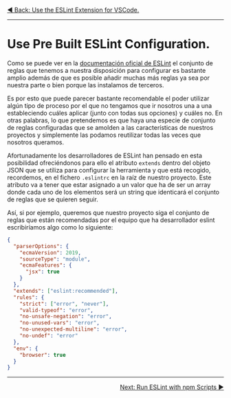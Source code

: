 <p align="left">
 <a href="02_03.md">◀ Back: Use the ESLint Extension for VSCode.</a>
</p>

---

# Use Pre Built ESLint Configuration.

Como se puede ver en la [documentación oficial de ESLint](https://eslint.org/docs/rules/) el conjunto de reglas que tenemos a nuestra disposición para configurar es bastante amplio además de que es posible añadir muchas más reglas ya sea por nuestra parte o bien porque las instalamos de terceros.

Es por esto que puede parecer bastante recomendable el poder utilizar algún tipo de proceso por el que no tengamos que ir nosotros una a una estableciendo cuáles aplicar (junto con todas sus opciones) y cuáles no. En otras palabras, lo que pretendemos es que haya una especie de conjunto de reglas configuradas que se amolden a las características de nuestros proyectos y simplemente las podamos reutilizar todas las veces que nosotros queramos.

Afortunadamente los desarrolladores de ESLint han pensado en esta posibilidad ofreciéndonos para ello el atributo `extends` dentro del objeto JSON que se utiliza para configurar la herramienta y que está recogido, recordemos, en el fichero `.eslintrc` en la raíz de nuestro proyecto. Este atributo va a tener que estar asignado a un valor que ha de ser un array donde cada uno de los elementos será un string que identicará el conjunto de reglas que se quieren seguir.

Así, si por ejemplo, queremos que nuestro proyecto siga el conjunto de reglas que están recomendadas por el equipo que ha desarrollador eslint escribiríamos algo como lo siguiente:

```json
{
  "parserOptions": {
    "ecmaVersion": 2019,
    "sourceType": "module",
    "ecmaFeatures": {
      "jsx": true
    }
  },
  "extends": ["eslint:recommended"],
  "rules": {
    "strict": ["error", "never"],
    "valid-typeof": "error",
    "no-unsafe-negation": "error",
    "no-unused-vars": "error",
    "no-unexpected-multiline": "error",
    "no-undef": "error"
  },
  "env": {
    "browser": true
  }
}
```




---

<p align="right">
  <a href="02_05.md">Next: Run ESLint with npm Scripts ▶</a>
</p>
